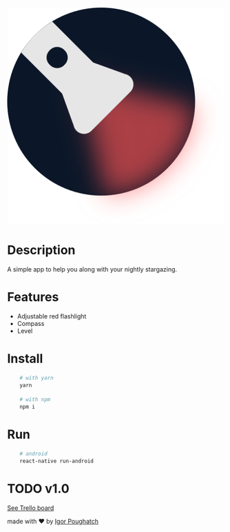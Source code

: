 ![AstroFlash](./icon.png "AstroFlash")

Description
===
A simple app to help you along with your nightly stargazing.

Features
===
* Adjustable red flashlight
* Compass
* Level

Install
===
```bash
    # with yarn
    yarn

    # with npm
    npm i
```

Run
===
```bash
    # android
    react-native run-android
```

TODO v1.0
===
[See Trello board](https://trello.com/b/tnCgIkXb/astroflash)


made with ❤️ by [Igor Poughatch](mailto://ingvardm@gmail.com)
